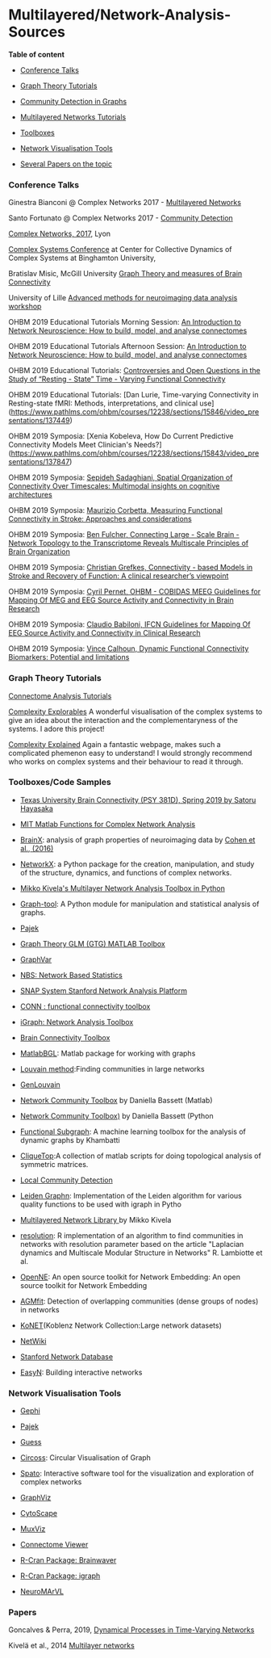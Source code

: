 # Multilayered/Network-Analysis-Sources

**Table of content**

* [Conference Talks](#conference-talks)

* [Graph Theory Tutorials](#graph-theory-tutorials)

* [Community Detection in Graphs](#community-detection-in-graphs)

* [Multilayered Networks Tutorials](#multilayered-networks-tutorials)

* [Toolboxes](#Toolboxes)
  
* [Network Visualisation Tools](#network-visualisation-tools)

* [Several Papers on the topic](#papers)



 ### Conference Talks

Ginestra Bianconi @ Complex Networks 2017 - [Multilayered Networks](https://www.amazon.co.uk/gp/product/B07H89V3BB/ref=ppx_yo_dt_b_asin_title_o01_s00?ie=UTF8&psc=1)

Santo Fortunato @ Complex Networks 2017 - [Community Detection](http://audiovideocast.univ-lyon2.fr/avc/courseaccess?id=1783)

[Complex Networks, 2017](https://www.univ-lyon2.fr/culture-savoirs/podcasts/complex-networks-2017-759950.kjsp?RH=WWW_FR), Lyon 

[Complex Systems Conference](https://vimeo.com/user4630872) at Center for Collective Dynamics of Complex Systems at Binghamton University,


Bratislav Misic, McGill University [Graph Theory and measures of Brain Connectivity](https://www.youtube.com/watch?v=HIZydN0aw3s)

University of Lille [Advanced methods for neuroimaging data analysis workshop](https://webtv.univ-lille.fr/grp/478/am4ndalille-advanced-methods-for-neuroimaging-data-analysis-workshop/)

OHBM 2019 Educational Tutorials Morning Session: [An Introduction to Network Neuroscience: How to build, model, and analyse connectomes](https://www.pathlms.com/ohbm/courses/12238/sections/15846/video_presentations/137536)

OHBM 2019 Educational Tutorials Afternoon Session: [An Introduction to Network Neuroscience: How to build, model, and analyse connectomes](https://www.pathlms.com/ohbm/courses/12238/sections/15846/video_presentations/137538)

OHBM 2019 Educational Tutorials: [Controversies and Open Questions in the Study of “Resting - State” Time - Varying Functional Connectivity](https://www.pathlms.com/ohbm/courses/12238/sections/15846/video_presentations/138286)

OHBM 2019 Educational Tutorials: [Dan Lurie, Time-varying Connectivity in Resting-state fMRI: Methods, interpretations, and clinical use]	(https://www.pathlms.com/ohbm/courses/12238/sections/15846/video_presentations/137449)

OHBM 2019 Symposia: [Xenia Kobeleva, How Do Current Predictive Connectivity Models Meet Clinician's Needs?]	(https://www.pathlms.com/ohbm/courses/12238/sections/15843/video_presentations/137847)

OHBM 2019 Symposia: [Sepideh Sadaghiani, Spatial Organization of Connectivity Over Timescales: Multimodal insights on cognitive architectures](https://www.pathlms.com/ohbm/courses/12238/sections/15843/video_presentations/137618)

OHBM 2019 Symposia: [Maurizio Corbetta, Measuring Functional Connectivity in Stroke: Approaches and considerations](https://www.pathlms.com/ohbm/courses/12238/sections/15843/video_presentations/137899)

OHBM 2019 Symposia: [Ben Fulcher, Connecting Large - Scale Brain - Network Topology to the Transcriptome Reveals Multiscale Principles of Brain Organization](https://www.pathlms.com/ohbm/courses/12238/sections/15843/video_presentations/137948)

OHBM 2019 Symposia: [Christian Grefkes, Connectivity - based Models in Stroke and Recovery of Function: A clinical researcher’s viewpoint](https://www.pathlms.com/ohbm/courses/12238/sections/15843/video_presentations/137952)

OHBM 2019 Symposia: [Cyril Pernet, OHBM - COBIDAS MEEG Guidelines for Mapping Of MEG and EEG Source Activity and Connectivity in Brain Research](https://www.pathlms.com/ohbm/courses/12238/sections/15843/video_presentations/138196)

OHBM 2019 Symposia: [Claudio Babiloni, IFCN Guidelines for Mapping Of EEG Source Activity and Connectivity in Clinical Research](https://www.pathlms.com/ohbm/courses/12238/sections/15843/video_presentations/138172)

OHBM 2019 Symposia: [Vince Calhoun, Dynamic Functional Connectivity Biomarkers: Potential and limitations](https://www.pathlms.com/ohbm/courses/12238/sections/15843/video_presentations/138231)
  
  
### Graph Theory Tutorials
[Connectome Analysis Tutorials](https://www.dynamic-connectome.org/t/tutorial/)

[Complexity Explorables](www.complexity-explorables.org/) A wonderful visualisation of the complex systems to give an idea about the interaction and the complementaryness of the systems. I adore this project!

[Complexity Explained](https://complexityexplained.github.io/) Again a fantastic webpage, makes such a complicated phemenon easy to understand! I would strongly recommend who works on complex systems and their behaviour to read it through. 



### Toolboxes/Code Samples

* [Texas University Brain Connectivity (PSY 381D), Spring 2019  by Satoru Hayasaka](https://github.com/sathayas/JupyterConnectivitySpring2019/blob/master/README.md)

* [MIT Matlab Functions for Complex Network Analysis](http://strategic.mit.edu/downloads.php?page=matlab_networks)

* [BrainX](https://github.com/nipy/brainx): analysis of graph properties of neuroimaging data by [Cohen et al., (2016)](https://www.ncbi.nlm.nih.gov/pubmed/27903719)

* [NetworkX](https://networkx.github.io/): a Python package for the creation, manipulation, and study of the structure, dynamics, and functions of complex networks.

* [Mikko Kivela's Multilayer Network Analysis Toolbox in Python](http://www.mkivela.com/pymnet/)

* [Graph-tool](https://graph-tool.skewed.de/): A Python module for manipulation and statistical analysis of graphs.

* [Pajek](http://mrvar.fdv.uni-lj.si/pajek/)

* [Graph Theory GLM (GTG) MATLAB Toolbox](https://www.nitrc.org/projects/metalab_gtg/)

* [GraphVar](https://www.nitrc.org/projects/graphvar/)

* [NBS: Network Based Statistics](https://www.nitrc.org/projects/nbs/)

* [SNAP System Stanford Network Analysis Platform](http://snap.stanford.edu/snap/index.html)

* [CONN : functional connectivity toolbox](https://www.nitrc.org/projects/conn)

* [iGraph: Network Analysis Toolbox](https://igraph.org/redirect.html)

* [Brain Connectivity Toolbox](https://sites.google.com/site/bctnet/)

* [MatlabBGL](http://dgleich.github.io/matlab-bgl/): Matlab package for working with graphs

* [Louvain method](https://sites.google.com/site/findcommunities/):Finding communities in large networks

* [GenLouvain](http://netwiki.amath.unc.edu/GenLouvain/GenLouvain)

* [Network Community Toolbox](http://commdetect.weebly.com/) by Daniella Bassett (Matlab)

* [Network Community Toolbox)](https://github.com/nangongwubu/Python-Version-for-Network-Community-Architecture-Toobox) by Daniella Bassett (Python

* [Functional Subgraph](https://github.com/akhambhati/functional_subgraph): A machine learning toolbox for the analysis of dynamic graphs by Khambatti

* [CliqueTop](https://github.com/nebneuron/clique-top):A collection of matlab scripts for doing topological analysis of symmetric matrices.

* [Local Community Detection](https://github.com/LJeub/LocalCommunities)

* [Leiden Graphn](https://github.com/vtraag/leidenalg): Implementation of the Leiden algorithm for various quality functions to be used with igraph in Pytho

* [Multilayered Network Library ](https://bitbucket.org/bolozna/multilayer-networks-library)by Mikko Kivela

* [resolution](https://github.com/analyxcompany/resolution/blob/master/README.md): R implementation of an algorithm to find communities in networks with resolution parameter based on the article "Laplacian dynamics and Multiscale Modular Structure in Networks" R. Lambiotte et al.

* [OpenNE](https://github.com/thunlp/openne): An open source toolkit for Network Embedding: An open source toolkit for Network Embedding

* [AGMfit](http://snap.stanford.edu/agm/): Detection of overlapping communities (dense groups of nodes) in networks

* [KoNET](http://konect.uni-koblenz.de/)(Koblenz Network Collection:Large network datasets)

* [NetWiki](http://netwiki.amath.unc.edu/SharedData/SharedData)

* [Stanford Network Database](http://snap.stanford.edu/data/)

* [EasyN](http://www.esyn.org/): Building interactive networks


### Network Visualisation Tools
* [Gephi](https://gephi.org/)

* [Pajek](http://mrvar.fdv.uni-lj.si/pajek/)

* [Guess](http://graphexploration.cond.org/)

* [Circoss](http://circos.ca/): Circular Visualisation of Graph

* [Spato](http://www.spato.net/): Interactive software tool for the visualization and exploration of complex networks

* [GraphViz](http://www.graphviz.org/)

* [CytoScape](https://cytoscape.org/)

* [MuxViz](http://muxviz.net/index.php)

* [Connectome Viewer](http://cmtk.org/viewer/)

* [R-Cran Package: Brainwaver](https://cran.r-project.org/web/packages/brainwaver/)

* [R-Cran Package: igraph](https://igraph.org/r/)

* [NeuroMArVL](https://immersive.erc.monash.edu/neuromarvl/)


### Papers

Goncalves & Perra, 2019, [Dynamical Processes in Time-Varying Networks](https://www.oxfordhandbooks.com/view/10.1093/oxfordhb/9780190460518.001.0001/oxfordhb-9780190460518-e-4)
 
Kivelä et al., 2014 [Multilayer networks](https://academic.oup.com/comnet/article/2/3/203/2841130)
